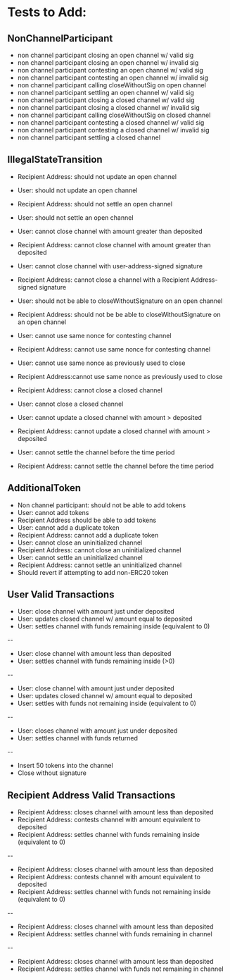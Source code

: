 # Tests to Add:

## NonChannelParticipant

* non channel participant closing an open channel w/ valid sig
* non channel participant closing an open channel w/ invalid sig
* non channel participant contesting an open channel w/ valid sig
* non channel participant contesting an open channel w/ invalid sig
* non channel participant calling closeWithoutSig on open channel
* non channel participant settling an open channel w/ valid sig
* non channel participant closing a closed channel w/ valid sig
* non channel participant closing a closed channel w/ invalid sig
* non channel participant calling closeWithoutSig on closed channel
* non channel participant contesting a closed channel w/ valid sig
* non channel participant contesting a closed channel w/ invalid sig
* non channel participant settling a closed channel 

## IllegalStateTransition

* Recipient Address: should not update an open channel
* User: should not update an open channel
* Recipient Address: should not settle an open channel
* User: should not settle an open channel 
* User: cannot close channel with amount greater than deposited 
* Recipient Address: cannot close channel with amount greater than deposited
* User: cannot close channel with user-address-signed signature
* Recipient Address: cannot close a channel with a Recipient Address-signed signature 

* User: should not be able to closeWithoutSignature on an open channel 
* Recipient Address: should not be be able to closeWithoutSignature on an open channel 

* User: cannot use same nonce for contesting channel 
* Recipient Address: cannot use same nonce for contesting channel
* User: cannot use same nonce as previously used to close
* Recipient Address:cannot use same nonce as previously used to close 
* Recipient Address: cannot close a closed channel 
* User: cannot close a closed channel 
* User: cannot update a closed channel with amount > deposited
* Recipient Address: cannot update a closed channel with amount > deposited
* User: cannot settle the channel before the time period
* Recipient Address: cannot settle the channel before the time period

## AdditionalToken

* Non channel participant: should not be able to add tokens
* User: cannot add tokens
* Recipient Address should be able to add tokens
* User: cannot add a duplicate token
* Recipient Address: cannot add a duplicate token
* User: cannot close an uninitialized channel
* Recipient Address: cannot close an uninitialized channel
* User: cannot settle an uninitialized channel
* Recipient Address: cannot settle an uninitialized channel
* Should revert if attempting to add non-ERC20 token

## User Valid Transactions  

* User: close channel with amount just under deposited
* User: updates closed channel w/ amount equal to deposited 
* User: settles channel with funds remaining inside (equivalent to 0)

--

* User: close channel with amount less than deposited 
* User: settles channel with funds remaining inside (>0) 

--

* User: close channel with amount just under deposited
* User: updates closed channel w/ amount equal to deposited 
* User: settles with funds not remaining inside (equivalent to 0) 

--

* User: closes channel with amount just under deposited 
* User: settles channel with funds returned 

-- 

* Insert 50 tokens into the channel 
* Close without signature 

## Recipient Address Valid Transactions 

* Recipient Address: closes channel with amount less than deposited 
* Recipient Address: contests channel with amount equivalent to deposited 
* Recipient Address: settles channel with funds remaining inside (equivalent to 0) 

--

* Recipient Address: closes channel with amount less than deposited 
* Recipient Address: contests channel with amount equivalent to deposited 
* Recipient Address: settles channel with funds not remaining inside (equivalent to 0) 

--

* Recipient Address: closes channel with amount less than deposited
* Recipient Address: settles channel with funds remaining in channel 

--

* Recipient Address: closes channel with amount less than deposited
* Recipient Address: settles channel with funds not remaining in channel 
